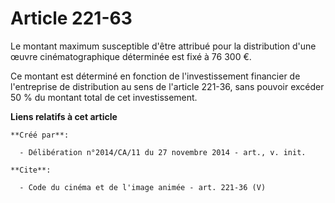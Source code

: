 # Article 221-63

Le montant maximum susceptible d'être attribué pour la distribution d'une œuvre cinématographique déterminée est fixé à 76
300 €. 

Ce montant est déterminé en fonction de l'investissement financier de l'entreprise de distribution au sens de l'article
221-36, sans pouvoir excéder 50 % du montant total de cet investissement.

**Liens relatifs à cet article**

	**Créé par**:

	  - Délibération n°2014/CA/11 du 27 novembre 2014 - art., v. init.

	**Cite**:

	  - Code du cinéma et de l'image animée - art. 221-36 (V)
